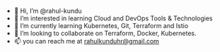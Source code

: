 - 👋 Hi, I’m @rahul-kundu
- 👀 I’m interested in learning Cloud and DevOps Tools & Technologies
- 🌱 I’m currently learning Kubernetes, Git, Terraform and Istio
- 💞️ I’m looking to collaborate on Terraform, Docker, Kubernetes.
- 📫 you can reach me at rahulkunduhr@gmail.com

<!---
rahul-kundu/rahul-kundu is a ✨ special ✨ repository because its `README.md` (this file) appears on your GitHub profile.
You can click the Preview link to take a look at your changes.
--->
